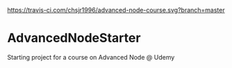 https://travis-ci.com/chsjr1996/advanced-node-course.svg?branch=master

# AdvancedNodeStarter
Starting project for a course on Advanced Node @ Udemy
